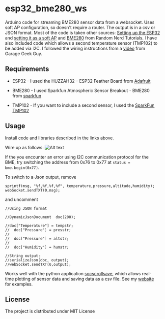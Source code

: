 # esp32_bme280_ws

Arduino code for streaming BME280 sensor data from a websocket. Uses soft AP configuration, so doesn't require a router. The output is in a csv or JSON format. 
Most of the code is taken other sources:
[Setting up the ESP32](https://randomnerdtutorials.com/installing-the-esp32-board-in-arduino-ide-windows-instructions/) and [setting it as a soft AP](https://randomnerdtutorials.com/esp32-access-point-ap-web-server/) and [BME280](https://randomnerdtutorials.com/bme280-sensor-arduino-pressure-temperature-humidity/) from Random Nerd Tutorials. I have also included code which allows a second temperature sensor (TMP102) to be added via I2C. I followed the wiring instructions from a [video](https://www.youtube.com/watch?v=nEySekIIxpw) from Garage Geek Guy.


## Requirements
- ESP32 -  I used the HUZZAH32 – ESP32 Feather Board from [Adafruit](https://www.adafruit.com/product/3405)

- BME280 - I used Sparkfun Atmospheric Sensor Breakout - BME280 from [sparkfun](https://www.sparkfun.com/products/13676)

- TMP102 - If you want to include a second sensor, I used the [SparkFun TMP102](https://www.sparkfun.com/products/13314)



## Usage
Install code and libraries described in the links above.

Wire up as follows:
![Alt text](./esp32_bme280.jpg?raw=true "Title")

If the you encounter an error using I2C communication protocol for the BME, try switching the address from  0x76 to  0x77 at `status = bme.begin(0x77)`.

To switch to a Json output, remove
```char msg[200];
sprintf(msg, "%f,%f,%f,%f", temperature,pressure,altitude,humidity);
webSocket.sendTXT(0,msg);
```
and uncomment
```
//Using JSON format

//DynamicJsonDocument  doc(200);

//doc["Temperature"] = tempstr;
//  doc["Pressure"] = presstr;
//
//  doc["Pressure"] = altstr;
//
//  doc["Humidity"] = humstr;

//String output;
//serializeJson(doc, output);
//webSocket.sendTXT(0,output);
```

Works well with the python application [socscrollsave](https://github.com/damianjwilliams/socscrollsave), which allows real-time plotting of sensor data and saving data as a csv file.
See my [website](www.ephys.org/ESP32) for examples.

## License
The project is distributed under MIT License
